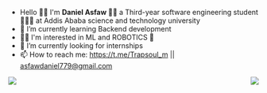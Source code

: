 
-  Hello 👋🏿 I'm <strong> Daniel Asfaw </strong> 👨🏿 a Third-year software engineering student 👨🏿‍💻 at Addis Ababa science and technology university </br>
- 🌱 I’m currently learning Backend development </br>
- 🤌🏿 I'm interested in ML and ROBOTICS 🤖
- 🤔 I’m currently looking for internships </br>
- 📫 How to reach me: https://t.me/Trapsoul_m || asfawdaniel779@gmail.com </br>

<img align="left" src="https://github-readme-stats.vercel.app/api?username=ETdan&show_icons=true&theme=radical">
<img align="right" src="https://github-readme-stats.vercel.app/api/top-langs/?username=ETdan&langs_count=8">

